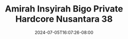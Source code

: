--- 
title: "Amirah Insyirah Bigo Private Hardcore Nusantara 38"
description: "download  video bokep Amirah Insyirah Bigo Private Hardcore Nusantara 38     baru"
date: 2024-07-05T16:07:26-08:00
file_code: "z55v8d7kwvd4"
draft: false
cover: "9lim7prc7ff49ah7.jpg"
tags: ["Amirah", "Insyirah", "Bigo", "Private", "Hardcore", "Nusantara", "bokep-indo", "bokep-viral", "bokep-ig"]
length: 1195
fld_id: "1483924"
foldername: "Amirah insyirah"
categories: ["Amirah insyirah"]
views: 0
---